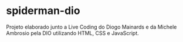 # spiderman-dio
Projeto elaborado junto a Live Coding do Diogo Mainards e da Michele Ambrosio pela DIO utilizando HTML, CSS e JavaScript.
